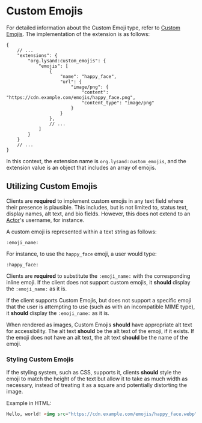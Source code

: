 # Custom Emojis

For detailed information about the Custom Emoji type, refer to [Custom Emojis](../structures/custom-emoji). The implementation of the extension is as follows:

```json5
{
    // ...
    "extensions": {
        "org.lysand:custom_emojis": {
            "emojis": [
                {
                    "name": "happy_face",
                    "url": {
                        "image/png": {
                            "content": "https://cdn.example.com/emojis/happy_face.png",
                            "content_type": "image/png"
                        }
                    }
                },
                // ...
            ]
        }
    }
    // ...
}
```

In this context, the extension name is `org.lysand:custom_emojis`, and the extension value is an object that includes an array of emojis.

## Utilizing Custom Emojis

Clients are **required** to implement custom emojis in any text field where their presence is plausible. This includes, but is not limited to, status text, display names, alt text, and bio fields. However, this does not extend to an [Actor](../objects/actors)'s username, for instance.

A custom emoji is represented within a text string as follows: 
```
:emoji_name:
```

For instance, to use the `happy_face` emoji, a user would type:
```
:happy_face:
```

Clients are **required** to substitute the `:emoji_name:` with the corresponding inline emoji. If the client does not support custom emojis, it **should** display the `:emoji_name:` as it is.

If the client supports Custom Emojis, but does not support a specific emoji that the user is attempting to use (such as with an incompatible MIME type), it **should** display the `:emoji_name:` as it is.

When rendered as images, Custom Emojis **should** have appropriate alt text for accessibility. The alt text **should** be the alt text of the emoji, if it exists. If the emoji does not have an alt text, the alt text **should** be the name of the emoji.

### Styling Custom Emojis

If the styling system, such as CSS, supports it, clients **should** style the emoji to match the height of the text but allow it to take as much width as necessary, instead of treating it as a square and potentially distorting the image.

Example in HTML:
```html
Hello, world! <img src="https://cdn.example.com/emojis/happy_face.webp" alt="A happy face emoji." title="A happy face emoji." style="display: inline; height: 1em;">
```